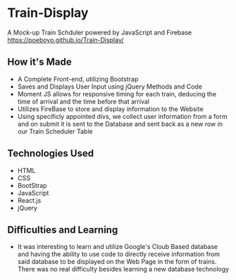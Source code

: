 # Train-Display
A Mock-up Train Schduler powered by JavaScript and Firebase
https://poeboyo.github.io/Train-Display/

## How it's Made

- A Complete Front-end, utilizing Bootstrap
- Saves and Displays User Input using jQuery Methods and Code
- Moment JS allows for responsive timing for each train, deducing the time of arrival and the time before that arrival
- Utilizes FireBase to store and display information to the Website
- Using specificly appointed divs, we collect user information from a form and on submit it is sent to the Database and sent back as a new row in our Train Scheduler Table

## Technologies Used

- HTML
- CSS
- BootStrap
- JavaScript
- React.js
- jQuery

## Difficulties and Learning

- It was interesting to learn and utilize Google's Cloub Based database and having the ability to use code to directly receive information from said database to be displayed on the Web Page in the form of trains. There was no real difficulty besides learning a new database technology
